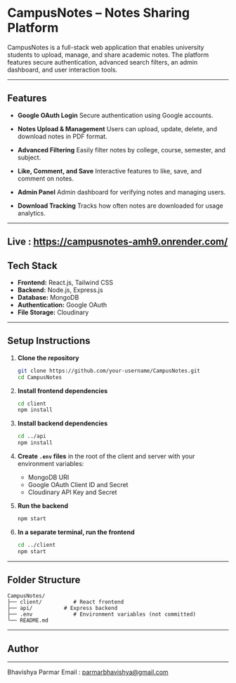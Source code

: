 # CampusNotes – Notes Sharing Platform

CampusNotes is a full-stack web application that enables university students to upload, manage, and share academic notes. The platform features secure authentication, advanced search filters, an admin dashboard, and user interaction tools.

---

## Features

* **Google OAuth Login**
  Secure authentication using Google accounts.

* **Notes Upload & Management**
  Users can upload, update, delete, and download notes in PDF format.

* **Advanced Filtering**
  Easily filter notes by college, course, semester, and subject.

* **Like, Comment, and Save**
  Interactive features to like, save, and comment on notes.

* **Admin Panel**
  Admin dashboard for verifying notes and managing users.

* **Download Tracking**
  Tracks how often notes are downloaded for usage analytics.

---
Live : https://campusnotes-amh9.onrender.com/
---

## Tech Stack

* **Frontend:** React.js, Tailwind CSS
* **Backend:** Node.js, Express.js
* **Database:** MongoDB
* **Authentication:** Google OAuth
* **File Storage:** Cloudinary

---

## Setup Instructions

1. **Clone the repository**

   ```bash
   git clone https://github.com/your-username/CampusNotes.git
   cd CampusNotes
   ```

2. **Install frontend dependencies**

   ```bash
   cd client
   npm install
   ```

3. **Install backend dependencies**

   ```bash
   cd ../api
   npm install
   ```

4. **Create `.env` files** in the root of the client and server with your environment variables:

   * MongoDB URI
   * Google OAuth Client ID and Secret
   * Cloudinary API Key and Secret

5. **Run the backend**

   ```bash
   npm start
   ```

6. **In a separate terminal, run the frontend**

   ```bash
   cd ../client
   npm start
   ```

---

## Folder Structure

```
CampusNotes/
├── client/          # React frontend
├── api/          # Express backend
├── .env             # Environment variables (not committed)
└── README.md
```

---

## Author



---
Bhavishya Parmar
Email : parmarbhavishya@gmail.com

